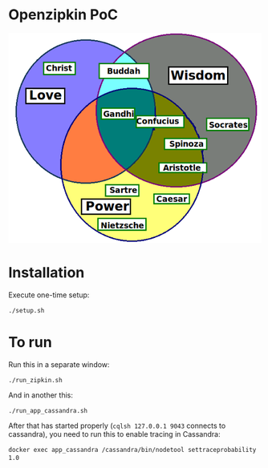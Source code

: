 # Openzipkin PoC

![Alt text](diagram.png?raw=true "Diagram")

# Installation

Execute one-time setup:
	
	./setup.sh
	
# To run

Run this in a separate window: 

	./run_zipkin.sh

And in another this:

	./run_app_cassandra.sh

After that has started properly (`cqlsh 127.0.0.1 9043` connects to cassandra), you need to run this to enable tracing in Cassandra:

	docker exec app_cassandra /cassandra/bin/nodetool settraceprobability 1.0
